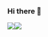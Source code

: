 ### Hi there 👋

<div style="display:flex;">
<img src="https://github-readme-stats-erenkan.vercel.app/api?username=erenkan&theme=radical&count_private=true&show_icons=true">
<img src="https://github-readme-stats-erenkan.vercel.app/api/top-langs/?username=erenkan&theme=radical&layout=compact&count_private=true&show_icons=true">
</div>

<!--
**erenkan/erenkan** is a ✨ _special_ ✨ repository because its `README.md` (this file) appears on your GitHub profile.

Here are some ideas to get you started:

- 🔭 I’m currently working on ...
- 🌱 I’m currently learning ...
- 👯 I’m looking to collaborate on ...
- 🤔 I’m looking for help with ...
- 💬 Ask me about ...
- 📫 How to reach me: ...
- 😄 Pronouns: ...
- ⚡ Fun fact: ...
-->
